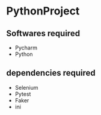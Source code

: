 # PythonProject

## Softwares required
* Pycharm
* Python

## dependencies required
* Selenium
* Pytest
* Faker
* ini
